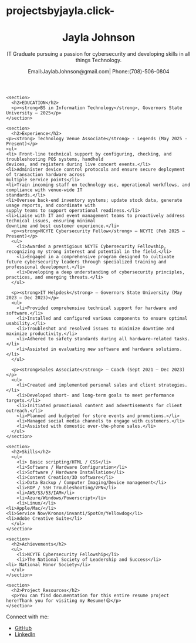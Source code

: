 # projectsbyjayla.click-<!DOCTYPE html>
<html lang="en">
<head>
<!-- Font Awesome for Icons -->
<link rel="stylesheet" href="https://cdnjs.cloudflare.com/ajax/libs/font-awesome/6.5.0/css/all.min.css">
  <meta charset="UTF-8">
  <title>Jayla Johnson - Resume</title>
  <link rel="stylesheet" href="style.css">
</head>
<body>
  <div class="container">
    <header>
      <h1>Jayla Johnson</h1> 
      <p class="title"> IT Graduate pursuing a passion for cybersecurity and developing skills in all things Technology.</p>
      <p>Email:JaylabJohnson@gmail.com| Phone:(708)-506-0804</p>
    </header>

    <section>
      <h2>EDUCATION</h2>
      <p><strong>BS in Information Technology</strong>, Governors State University — 2025</p>
    </section>

    <section>
      <h2>Experience</h2>
	<p><strong> Technology Venue Associate</strong> - Legends (May 2025 - Present)</p>
	<ul> 
	<li> Front-line technical support by configuring, checking, and troubleshooting POS systems, handheld
	devices, and registers during live concert events.</li>
	<li>Administer device control protocols and ensure secure deployment of transaction hardware across
	multiple service points</li>
	<li>Train incoming staff on technology use, operational workflows, and compliance with venue-wide IT
	standards.</li>
	<li>Oversee back-end inventory systems; update stock data, generate usage reports, and coordinate with
	supply teams to support operational readiness.</li>
	<li>Liaise with IT and event management teams to proactively address technical issues, ensuring minimal
	downtime and best customer experience.</li>
      <p><strong>NCYTE Cybersecurity Fellow</strong> – NCYTE (Feb 2025 – Present)</p>
      <ul>
        <li>Awarded a prestigious NCYTE Cybersecurity Fellowship, recognizing my strong interest and potential in the field.</li>
        <li>Engaged in a comprehensive program designed to cultivate future cybersecurity leaders through specialized training and professional development.</li>
        <li>Developing a deep understanding of cybersecurity principles, practices, and emerging threats.</li>
      </ul>

      <p><strong>IT Helpdesk</strong> – Governors State University (May 2023 – Dec 2023)</p>
      <ul>
        <li>Provided comprehensive technical support for hardware and software.</li>
        <li>Installed and configured various components to ensure optimal usability.</li>
        <li>Troubleshot and resolved issues to minimize downtime and maximize productivity.</li>
        <li>Adhered to safety standards during all hardware-related tasks.</li>
        <li>Assisted in evaluating new software and hardware solutions.</li>
      </ul>

      <p><strong>Sales Associate</strong> – Coach (Sept 2021 – Dec 2023)</p>
      <ul>
        <li>Created and implemented personal sales and client strategies.</li>
        <li>Developed short- and long-term goals to meet performance targets.</li>
        <li>Initiated promotional content and advertisements for client outreach.</li>
        <li>Planned and budgeted for store events and promotions.</li>
        <li>Managed social media channels to engage with customers.</li>
        <li>Assisted with domestic over-the-phone sales.</li>
      </ul>
    </section>

    <section>
      <h2>Skills</h2>
      <ul>
        <li> Basic scripting/HTML / CSS</li>
        <li>Software / Hardware Configuration</li>
        <li>Software / Hardware Installation</li>
        <li>Content Creation/3D software</li>
        <li>Data Backup / Computer Imaging/Device management</li>
        <li>RDP / SSH Troubleshooting/VPN</li>
        <li>AWS/S3/53/IAM</li>
        <li>Azure/Windows/Powerscript</li>
        <li>Linux/</li>
	<li>Apple/Mac/</li>
	<li>Service Now/Kronos/invanti/SpotOn/Yellowdog</li>
	<li>Adobe Creative Suite</li>
      </ul>
    </section>

    <section>
      <h2>Achievements</h2>
      <ul>
        <li>NCYTE Cybersecurity Fellowship</li>
        <li>The National Society of Leadership and Success</li>
	<li> National Honor Society</li>
      </ul>
    </section>

    <section>
      <h2>Project Resources</h2>
      <p>You can find documentation for this entire resume project here!Thank you for visiting my Resume!😃</p>
    </section>
<footer>
  <p>Connect with me:</p>
  <ul class="social-links">
    <li>
      <a href="https://github.com/ProjectsbyJayla" target="_blank">
        <i class="fab fa-github"></i> GitHub
      </a>
    </li>
    <li>
      <a href="www.linkedin.com/in/jayla-johnson-910b4824a">
        <i class="fab fa-linkedin"></i> LinkedIn
      </a>
    </li>
  </ul>
</footer>
</body>
</html>
